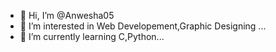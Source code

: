 - 👋 Hi, I’m @Anwesha05
- 👀 I’m interested in Web Developement,Graphic Designing ...
- 🌱 I’m currently learning C,Python...


<!---
Anwesha05/Anwesha05 is a ✨ special ✨ repository because its `README.md` (this file) appears on your GitHub profile.
You can click the Preview link to take a look at your changes.
--->
